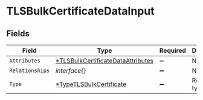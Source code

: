 # TLSBulkCertificateDataInput


## Fields

| Field                                                                                        | Type                                                                                         | Required                                                                                     | Description                                                                                  |
| -------------------------------------------------------------------------------------------- | -------------------------------------------------------------------------------------------- | -------------------------------------------------------------------------------------------- | -------------------------------------------------------------------------------------------- |
| `Attributes`                                                                                 | [*TLSBulkCertificateDataAttributes](../../models/shared/tlsbulkcertificatedataattributes.md) | :heavy_minus_sign:                                                                           | N/A                                                                                          |
| `Relationships`                                                                              | *interface{}*                                                                                | :heavy_minus_sign:                                                                           | N/A                                                                                          |
| `Type`                                                                                       | [*TypeTLSBulkCertificate](../../models/shared/typetlsbulkcertificate.md)                     | :heavy_minus_sign:                                                                           | Resource type                                                                                |